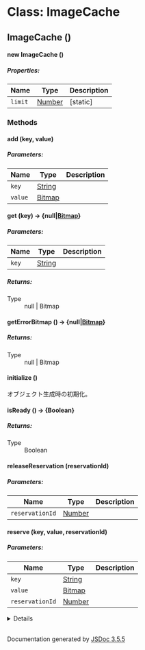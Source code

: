 # Class: ImageCache

## ImageCache ()

#### new ImageCache ()

##### Properties:

| Name | Type | Description |
| --- | --- | --- |
| `limit` | [Number](Number.html) | [static] |

<dl>
</dl>

### Methods

#### add (key, value)

##### Parameters:

| Name | Type | Description |
| --- | --- | --- |
| `key` | [String](String.html) |  |
| `value` | [Bitmap](Bitmap.html) |  |

<dl>
</dl>

#### get (key) → {null|[Bitmap](Bitmap.html)}

##### Parameters:

| Name | Type | Description |
| --- | --- | --- |
| `key` | [String](String.html) |  |

<dl>
</dl>

##### Returns:

<dl>
                <dt> Type </dt>
                <dd>
                    <span>null</span> | <span><a>Bitmap</a></span>
                </dd>
            </dl>

#### getErrorBitmap () → {null|[Bitmap](Bitmap.html)}

<dl>
</dl>

##### Returns:

<dl>
                <dt> Type </dt>
                <dd>
                    <span>null</span> | <span><a>Bitmap</a></span>
                </dd>
            </dl>

#### initialize ()

 オブジェクト生成時の初期化。
<dl>
</dl>

#### isReady () → {Boolean}

<dl>
</dl>

##### Returns:

<dl>
                <dt> Type </dt>
                <dd>
                    <span>Boolean</span>
                </dd>
            </dl>

#### releaseReservation (reservationId)

##### Parameters:

| Name | Type | Description |
| --- | --- | --- |
| `reservationId` | [Number](Number.html) |  |

<dl>
</dl>

#### reserve (key, value, reservationId)

##### Parameters:

| Name | Type | Description |
| --- | --- | --- |
| `key` | [String](String.html) |  |
| `value` | [Bitmap](Bitmap.html) |  |
| `reservationId` | [Number](Number.html) |  |

<dl>
</dl>
 <details>

## [Home](index.html)

### Classes

* [Array](Array.html)
* [AudioManager](AudioManager.html)
* [BattleManager](BattleManager.html)
* [Bitmap](Bitmap.html)
* [CacheEntry](CacheEntry.html)
* [CacheMap](CacheMap.html)
* [ConfigManager](ConfigManager.html)
* [DataManager](DataManager.html)
* [Decrypter](Decrypter.html)
* [Game_Action](Game_Action.html)
* [Game_ActionResult](Game_ActionResult.html)
* [Game_Actor](Game_Actor.html)
* [Game_Actors](Game_Actors.html)
* [Game_Battler](Game_Battler.html)
* [Game_BattlerBase](Game_BattlerBase.html)
* [Game_Character](Game_Character.html)
* [Game_CharacterBase](Game_CharacterBase.html)
* [Game_CommonEvent](Game_CommonEvent.html)
* [Game_Enemy](Game_Enemy.html)
* [Game_Event](Game_Event.html)
* [Game_Follower](Game_Follower.html)
* [Game_Followers](Game_Followers.html)
* [Game_Interpreter](Game_Interpreter.html)
* [Game_Item](Game_Item.html)
* [Game_Map](Game_Map.html)
* [Game_Message](Game_Message.html)
* [Game_Party](Game_Party.html)
* [Game_Picture](Game_Picture.html)
* [Game_Player](Game_Player.html)
* [Game_Screen](Game_Screen.html)
* [Game_SelfSwitches](Game_SelfSwitches.html)
* [Game_Switches](Game_Switches.html)
* [Game_System](Game_System.html)
* [Game_Temp](Game_Temp.html)
* [Game_Timer](Game_Timer.html)
* [Game_Troop](Game_Troop.html)
* [Game_Unit](Game_Unit.html)
* [Game_Variables](Game_Variables.html)
* [Game_Vehicle](Game_Vehicle.html)
* [Graphics](Graphics.html)
* [Html5Audio](Html5Audio.html)
* [ImageCache](ImageCache.html)
* [ImageManager](ImageManager.html)
* [Input](Input.html)
* [JsonEx](JsonEx.html)
* [Math](Math.html)
* [AudioParameters](MV.AudioParameters.html)
* [BattleLogMethod](MV.BattleLogMethod.html)
* [BattlerAnimation](MV.BattlerAnimation.html)
* [BattleRewards](MV.BattleRewards.html)
* [CommandItem](MV.CommandItem.html)
* [ConfigData](MV.ConfigData.html)
* [DatabaseFile](MV.DatabaseFile.html)
* [Matrix](MV.Matrix.html)
* [Motion](MV.Motion.html)
* [PluginSettings](MV.PluginSettings.html)
* [SaveContents](MV.SaveContents.html)
* [SaveFileInfo](MV.SaveFileInfo.html)
* [TextState](MV.TextState.html)
* [TouchInputEvents](MV.TouchInputEvents.html)
* [Number](Number.html)
* [PluginManager](PluginManager.html)
* [Point](Point.html)
* [Rectangle](Rectangle.html)
* [RequestQueue](RequestQueue.html)
* [ResourceHandler](ResourceHandler.html)
* [Actor](RPG.Actor.html)
* [Animation](RPG.Animation.html)
* [Timing](RPG.Animation.Timing.html)
* [Armor](RPG.Armor.html)
* [AudioFile](RPG.AudioFile.html)
* [BaseItem](RPG.BaseItem.html)
* [BattleEventPage](RPG.BattleEventPage.html)
* [Conditions](RPG.BattleEventPage.Conditions.html)
* [Class](RPG.Class.html)
* [Learning](RPG.Class.Learning.html)
* [CommonEvent](RPG.CommonEvent.html)
* [Damage](RPG.Damage.html)
* [Effect](RPG.Effect.html)
* [Enemy](RPG.Enemy.html)
* [Action](RPG.Enemy.Action.html)
* [DropItem](RPG.Enemy.DropItem.html)
* [EquipItem](RPG.EquipItem.html)
* [Event](RPG.Event.html)
* [EventCommand](RPG.EventCommand.html)
* [EventPage](RPG.EventPage.html)
* [Conditions](RPG.EventPage.Conditions.html)
* [Image](RPG.EventPage.Image.html)
* [Item](RPG.Item.html)
* [Map](RPG.Map.html)
* [Encounter](RPG.Map.Encounter.html)
* [MapInfo](RPG.MapInfo.html)
* [MetaData](RPG.MetaData.html)
* [MoveCommand](RPG.MoveCommand.html)
* [MoveRoute](RPG.MoveRoute.html)
* [Skill](RPG.Skill.html)
* [State](RPG.State.html)
* [System](RPG.System.html)
* [AttackMotion](RPG.System.AttackMotion.html)
* [Terms](RPG.System.Terms.html)
* [TestBattler](RPG.System.TestBattler.html)
* [Vehicle](RPG.System.Vehicle.html)
* [Tileset](RPG.Tileset.html)
* [Trait](RPG.Trait.html)
* [Troop](RPG.Troop.html)
* [UsableItem](RPG.UsableItem.html)
* [Weapon](RPG.Weapon.html)
* [Scene_Base](Scene_Base.html)
* [Scene_Battle](Scene_Battle.html)
* [Scene_Boot](Scene_Boot.html)
* [Scene_Debug](Scene_Debug.html)
* [Scene_Equip](Scene_Equip.html)
* [Scene_File](Scene_File.html)
* [Scene_GameEnd](Scene_GameEnd.html)
* [Scene_Gameover](Scene_Gameover.html)
* [Scene_Item](Scene_Item.html)
* [Scene_ItemBase](Scene_ItemBase.html)
* [Scene_Load](Scene_Load.html)
* [Scene_Map](Scene_Map.html)
* [Scene_Menu](Scene_Menu.html)
* [Scene_MenuBase](Scene_MenuBase.html)
* [Scene_Name](Scene_Name.html)
* [Scene_Options](Scene_Options.html)
* [Scene_Save](Scene_Save.html)
* [Scene_Shop](Scene_Shop.html)
* [Scene_Skill](Scene_Skill.html)
* [Scene_Status](Scene_Status.html)
* [Scene_Title](Scene_Title.html)
* [SceneManager](SceneManager.html)
* [ScreenSprite](ScreenSprite.html)
* [ShaderTilemap](ShaderTilemap.html)
* [SoundManager](SoundManager.html)
* [Sprite](Sprite.html)
* [Sprite_Actor](Sprite_Actor.html)
* [Sprite_Animation](Sprite_Animation.html)
* [Sprite_Balloon](Sprite_Balloon.html)
* [Sprite_Base](Sprite_Base.html)
* [Sprite_Battler](Sprite_Battler.html)
* [Sprite_Button](Sprite_Button.html)
* [Sprite_Character](Sprite_Character.html)
* [Sprite_Damage](Sprite_Damage.html)
* [Sprite_Destination](Sprite_Destination.html)
* [Sprite_Enemy](Sprite_Enemy.html)
* [Sprite_Picture](Sprite_Picture.html)
* [Sprite_StateIcon](Sprite_StateIcon.html)
* [Sprite_StateOverlay](Sprite_StateOverlay.html)
* [Sprite_Timer](Sprite_Timer.html)
* [Sprite_Weapon](Sprite_Weapon.html)
* [Spriteset_Base](Spriteset_Base.html)
* [Spriteset_Battle](Spriteset_Battle.html)
* [Spriteset_Map](Spriteset_Map.html)
* [Stage](Stage.html)
* [StorageManager](StorageManager.html)
* [String](String.html)
* [TextManager](TextManager.html)
* [Tilemap](Tilemap.html)
* [TilingSprite](TilingSprite.html)
* [ToneFilter](ToneFilter.html)
* [ToneSprite](ToneSprite.html)
* [TouchInput](TouchInput.html)
* [Member](Troop.Member.html)
* [Utils](Utils.html)
* [Weather](Weather.html)
* [WebAudio](WebAudio.html)
* [Window](Window.html)
* [Window_ActorCommand](Window_ActorCommand.html)
* [Window_Base](Window_Base.html)
* [Window_BattleActor](Window_BattleActor.html)
* [Window_BattleEnemy](Window_BattleEnemy.html)
* [Window_BattleItem](Window_BattleItem.html)
* [Window_BattleLog](Window_BattleLog.html)
* [Window_BattleSkill](Window_BattleSkill.html)
* [Window_BattleStatus](Window_BattleStatus.html)
* [Window_ChoiceList](Window_ChoiceList.html)
* [Window_Command](Window_Command.html)
* [Window_DebugEdit](Window_DebugEdit.html)
* [Window_DebugRange](Window_DebugRange.html)
* [Window_EquipCommand](Window_EquipCommand.html)
* [Window_EquipItem](Window_EquipItem.html)
* [Window_EquipSlot](Window_EquipSlot.html)
* [Window_EquipStatus](Window_EquipStatus.html)
* [Window_EventItem](Window_EventItem.html)
* [Window_GameEnd](Window_GameEnd.html)
* [Window_Gold](Window_Gold.html)
* [Window_Help](Window_Help.html)
* [Window_HorzCommand](Window_HorzCommand.html)
* [Window_ItemCategory](Window_ItemCategory.html)
* [Window_ItemList](Window_ItemList.html)
* [Window_MapName](Window_MapName.html)
* [Window_MenuActor](Window_MenuActor.html)
* [Window_MenuCommand](Window_MenuCommand.html)
* [Window_MenuStatus](Window_MenuStatus.html)
* [Window_Message](Window_Message.html)
* [Window_NameEdit](Window_NameEdit.html)
* [Window_NameInput](Window_NameInput.html)
* [Window_NumberInput](Window_NumberInput.html)
* [Window_Options](Window_Options.html)
* [Window_PartyCommand](Window_PartyCommand.html)
* [Window_SavefileList](Window_SavefileList.html)
* [Window_ScrollText](Window_ScrollText.html)
* [Window_Selectable](Window_Selectable.html)
* [Window_ShopBuy](Window_ShopBuy.html)
* [Window_ShopCommand](Window_ShopCommand.html)
* [Window_ShopNumber](Window_ShopNumber.html)
* [Window_ShopSell](Window_ShopSell.html)
* [Window_ShopStatus](Window_ShopStatus.html)
* [Window_SkillList](Window_SkillList.html)
* [Window_SkillStatus](Window_SkillStatus.html)
* [Window_SkillType](Window_SkillType.html)
* [Window_Status](Window_Status.html)
* [Window_TitleCommand](Window_TitleCommand.html)
* [WindowLayer](WindowLayer.html)

### Namespaces

* [MV](MV.html)
* [RPG](RPG.html)

### Global

* [$dataActors](global.html#$dataActors)
* [$dataAnimations](global.html#$dataAnimations)
* [$dataArmors](global.html#$dataArmors)
* [$dataClasses](global.html#$dataClasses)
* [$dataCommonEvents](global.html#$dataCommonEvents)
* [$dataEnemies](global.html#$dataEnemies)
* [$dataItems](global.html#$dataItems)
* [$dataMap](global.html#$dataMap)
* [$dataMapInfos](global.html#$dataMapInfos)
* [$dataSkills](global.html#$dataSkills)
* [$dataStates](global.html#$dataStates)
* [$dataSystem](global.html#$dataSystem)
* [$dataTilesets](global.html#$dataTilesets)
* [$dataTroops](global.html#$dataTroops)
* [$dataWeapons](global.html#$dataWeapons)
* [$gameActors](global.html#$gameActors)
* [$gameMap](global.html#$gameMap)
* [$gameMessage](global.html#$gameMessage)
* [$gameParty](global.html#$gameParty)
* [$gamePlayer](global.html#$gamePlayer)
* [$gameScreen](global.html#$gameScreen)
* [$gameSelfSwitches](global.html#$gameSelfSwitches)
* [$gameSwitches](global.html#$gameSwitches)
* [$gameSystem](global.html#$gameSystem)
* [$gameTemp](global.html#$gameTemp)
* [$gameTimer](global.html#$gameTimer)
* [$gameTroop](global.html#$gameTroop)
* [$gameVariables](global.html#$gameVariables)
* [$plugins](global.html#$plugins)
* [$testEvent](global.html#$testEvent)

</details>
 <br>

  Documentation generated by [JSDoc 3.5.5](https://github.com/jsdoc3/jsdoc)
